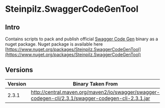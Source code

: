# Steinpilz.SwaggerCodeGenTool

## Intro
Contains scripts to pack and publish official [Swagger Code Gen](https://github.com/swagger-api/swagger-codegen) binary as a nuget package. Nuget package is available here [https://www.nuget.org/packages/Steinpilz.SwaggerCodeGenTool](https://www.nuget.org/packages/Steinpilz.SwaggerCodeGenTool)

## Versions

 Version | Binary Taken From | Nuget Package
---------|------ | ----
 2.3.1 | http://central.maven.org/maven2/io/swagger/swagger-codegen-cli/2.3.1/swagger-codegen-cli-2.3.1.jar | [https://www.nuget.org/packages/Steinpilz.SwaggerCodeGenTool/2.3.1](https://www.nuget.org/packages/Steinpilz.SwaggerCodeGenTool/2.3.1)

